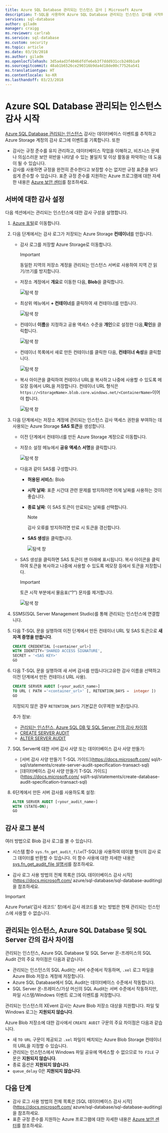 ```yaml
---
title: Azure SQL Database 관리되는 인스턴스 감사 | Microsoft Azure
description: T-SQL을 사용하여 Azure SQL Database 관리되는 인스턴스 감사를 시작하는 방법을 알아봅니다.
services: sql-database
author: giladm
manager: craigg
ms.reviewer: carlrab
ms.service: sql-database
ms.custom: security
ms.topic: article
ms.date: 03/19/2018
ms.author: giladm
ms.openlocfilehash: 3d5a4ad3f4046dfdfe6eb3f7ddd931ccb240b1a9
ms.sourcegitcommit: 48ab1b6526ce290316b9da4d18de00c77526a541
ms.translationtype: HT
ms.contentlocale: ko-KR
ms.lasthandoff: 03/23/2018
---
```

# <a name="get-started-with-azure-sql-database-managed-instance-auditing"></a>Azure SQL Database 관리되는 인스턴스 감사 시작

[Azure SQL Database 관리되는 인스턴스](sql-database-managed-instance.md) 감사는 데이터베이스 이벤트를 추적하고 Azure Storage 계정의 감사 로그에 이벤트를 기록합니다. 또한
- 감사는 규정 준수를 유지 관리하고, 데이터베이스 작업을 이해하고, 비즈니스 문제나 의심스러운 보안 위반을 나타낼 수 있는 불일치 및 이상 활동을 파악하는 데 도움이 될 수 있습니다.
- 감사를 사용하면 규정을 완전히 준수한다고 보장할 수는 없지만 규정 표준을 보다 쉽게 준수할 수 있습니다. 표준 규정 준수를 지원하는 Azure 프로그램에 대한 자세한 내용은 [Azure 보안 센터](https://azure.microsoft.com/support/trust-center/compliance/)를 참조하세요.


## <a name="set-up-auditing-for-your-server"></a>서버에 대한 감사 설정

다음 섹션에서는 관리되는 인스턴스에 대한 감사 구성을 설명합니다.
1. [Azure 포털](https://portal.azure.com)로 이동합니다.
2. 다음 단계에서는 감사 로그가 저장되는 Azure Storage **컨테이너**를 만듭니다.

   - 감사 로그를 저장할 Azure Storage로 이동합니다.

     > [!IMPORTANT]
     > 동일한 지역의 저장소 계정을 관리되는 인스턴스 서버로 사용하여 지역 간 읽기/쓰기를 방지합니다.

   - 저장소 계정에서 **개요**로 이동한 다음, **Blob**을 클릭합니다.

     ![탐색 창][1]

   - 최상위 메뉴에서 **+ 컨테이너**를 클릭하여 새 컨테이너를 만듭니다.

     ![탐색 창][2]

   - 컨테이너 **이름**을 지정하고 공용 액세스 수준을 **개인**으로 설정한 다음,**확인**을 클릭합니다.

     ![탐색 창][3]

   - 컨테이너 목록에서 새로 만든 컨테이너를 클릭한 다음, **컨테이너 속성**을 클릭합니다.

     ![탐색 창][4]

   - 복사 아이콘을 클릭하여 컨테이너 URL을 복사하고 나중에 사용할 수 있도록 메모장 등에서 URL을 저장합니다. 컨테이너 URL 형식은 `https://<StorageName>.blob.core.windows.net/<ContainerName>`이어야 합니다.

     ![탐색 창][5]

3. 다음 단계에서는 저장소 계정에 관리되는 인스턴스 감사 액세스 권한을 부여하는 데 사용되는 Azure Storage **SAS 토큰**을 생성합니다.

   - 이전 단계에서 컨테이너를 만든 Azure Storage 계정으로 이동합니다.

   - 저장소 설정 메뉴에서 **공유 액세스 서명**을 클릭합니다.

     ![탐색 창][6]

   - 다음과 같이 SAS를 구성합니다.
     - **허용된 서비스**: Blob
     - **시작 날짜**: 표준 시간대 관련 문제를 방지하려면 어제 날짜를 사용하는 것이 좋습니다.
     - **종료 날짜**: 이 SAS 토큰이 만료되는 날짜를 선택합니다. 

       > [!NOTE]
       > 감사 오류를 방지하려면 만료 시 토큰을 갱신합니다.

     - **SAS 생성**을 클릭합니다.

       ![탐색 창][7]

   - SAS 생성을 클릭하면 SAS 토큰이 맨 아래에 표시됩니다. 복사 아이콘을 클릭하여 토큰을 복사하고 나중에 사용할 수 있도록 메모장 등에서 토큰을 저장합니다.

     > [!IMPORTANT]
     > 토큰 시작 부분에서 물음표(“?”) 문자를 제거합니다.

     ![탐색 창][8]

4. SSMS(SQL Server Management Studio)를 통해 관리되는 인스턴스에 연결합니다.

5. 다음 T-SQL 문을 실행하여 이전 단계에서 만든 컨테이너 URL 및 SAS 토큰으로 **새 자격 증명을 만듭니다**.

    ```SQL
    CREATE CREDENTIAL [<container_url>]
    WITH IDENTITY='SHARED ACCESS SIGNATURE',
    SECRET = '<SAS KEY>'
    GO
    ```

6. 다음 T-SQL 문을 실행하여 새 서버 감사를 만듭니다(고유한 감사 이름을 선택하고 이전 단계에서 만든 컨테이너 URL 사용).

    ```SQL
    CREATE SERVER AUDIT [<your_audit_name>]
    TO URL ( PATH ='<container_url>' [, RETENTION_DAYS =  integer ])
    GO
    ```

    지정되지 않은 경우 `RETENTION_DAYS` 기본값은 0(무제한 보존)입니다.

    추가 정보:
    - [관리되는 인스턴스, Azure SQL DB 및 SQL Server 간의 감사 차이점](#subheading-3)
    - [CREATE SERVER AUDIT](https://docs.microsoft.com/sql/t-sql/statements/create-server-audit-transact-sql)
    - [ALTER SERVER AUDIT](https://docs.microsoft.com/sql/t-sql/statements/alter-server-audit-transact-sql)

7. SQL Server에 대한 서버 감사 사양 또는 데이터베이스 감사 사양 만들기:
    - [서버 감사 사양 만들기 T-SQL 가이드](https://docs.microsoft.com/ sql/t-sql/statements/create-server-audit-specification-transact-sql)
    - [데이터베이스 감사 사양 만들기 T-SQL 가이드](https://docs.microsoft.com/ sql/t-sql/statements/create-database-audit-specification-transact-sql)

8. 6단계에서 만든 서버 감사를 사용하도록 설정:

    ```SQL
    ALTER SERVER AUDIT [<your_audit_name>]
    WITH (STATE=ON);
    GO
    ```

## <a name="analyze-audit-logs"></a>감사 로그 분석
여러 방법으로 Blob 감사 로그를 볼 수 있습니다.

- 시스템 함수 `sys.fn_get_audit_file`(T-SQL)을 사용하여 테이블 형식의 감사 로그 데이터를 반환할 수 있습니다. 이 함수 사용에 대한 자세한 내용은 [sys.fn_get_audit_file 설명서](https://docs.microsoft.com/sql/relational-databases/system-functions/sys-fn-get-audit-file-transact-sql)를 참조하세요.

- 감사 로그 사용 방법의 전체 목록은 [SQL 데이터베이스 감사 시작](https://docs.microsoft.com/ azure/sql-database/sql-database-auditing)을 참조하세요.

> [!IMPORTANT]
> Azure Portal(‘감사 레코드’ 창)에서 감사 레코드를 보는 방법은 현재 관리되는 인스턴스에 사용할 수 없습니다.

## <a name="auditing-differences-between-managed-instance-azure-sql-database-and-sql-server"></a>관리되는 인스턴스, Azure SQL Database 및 SQL Server 간의 감사 차이점

관리되는 인스턴스, Azure SQL Database 및 SQL Server 온-프레미스의 SQL Audit 간의 주요 차이점은 다음과 같습니다.

- 관리되는 인스턴스의 SQL Audit는 서버 수준에서 작동하며, `.xel` 로그 파일을 Azure Blob 저장소 계정에 저장합니다.
- Azure SQL Database에서 SQL Audit는 데이터베이스 수준에서 작동합니다.
- SQL Server 온-프레미스/가상 머신의 SQL Audit는 서버 수준에서 작동하지만, 파일 시스템/Windows 이벤트 로그에 이벤트를 저장합니다.

관리되는 인스턴스의 XEvent 감사는 Azure Blob 저장소 대상을 지원합니다. 파일 및 Windows 로그는 **지원되지 않습니다**.

Azure Blob 저장소에 대한 감사에서 `CREATE AUDIT` 구문의 주요 차이점은 다음과 같습니다.
- 새 `TO URL` 구문이 제공되고 `.xel` 파일이 배치되는 Azure Blob Storage 컨테이너의 URL을 지정할 수 있습니다.
- 관리되는 인스턴스에서 Windows 파일 공유에 액세스할 수 없으므로 `TO FILE` 구문은 **지원되지 않습니다**.
- 종료 옵션은 **지원되지 않습니다**.
- `queue_delay` 0은 **지원되지 않습니다**.


## <a name="next-steps"></a>다음 단계

- 감사 로그 사용 방법의 전체 목록은 [SQL 데이터베이스 감사 시작](https://docs.microsoft.com/ azure/sql-database/sql-database-auditing)을 참조하세요.
- 표준 규정 준수를 지원하는 Azure 프로그램에 대한 자세한 내용은 [Azure 보안 센터](https://azure.microsoft.com/support/trust-center/compliance/)를 참조하세요.


<!--Anchors-->
[Set up auditing for your server]: #subheading-1
[Analyze audit logs]: #subheading-2
[Auditing differences between Managed Instance, Azure SQL DB and SQL Server]: #subheading-3

<!--Image references-->
[1]: ./media/sql-managed-instance-auditing/1_blobs_widget.png
[2]: ./media/sql-managed-instance-auditing/2_create_container_button.png
[3]: ./media/sql-managed-instance-auditing/3_create_container_config.png
[4]: ./media/sql-managed-instance-auditing/4_container_properties_button.png
[5]: ./media/sql-managed-instance-auditing/5_container_copy_name.png
[6]: ./media/sql-managed-instance-auditing/6_storage_settings_menu.png
[7]: ./media/sql-managed-instance-auditing/7_sas_configure.png
[8]: ./media/sql-managed-instance-auditing/8_sas_copy.png
